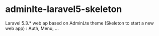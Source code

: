 # adminlte-laravel5-skeleton
Laravel 5.3.* web ap based on AdminLte theme (Skeleton to start a new web app) : Auth, Menu, ...
